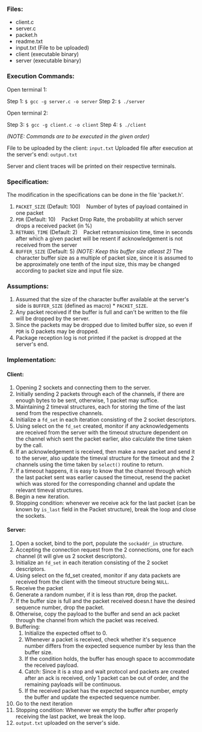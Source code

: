 
### Files:

* client.c
* server.c
* packet.h
* readme.txt
* input.txt (File to be uploaded)
* client (executable binary)
* server (executable binary)

### Execution Commands:

Open terminal 1:

Step 1: `$ gcc -g server.c -o server`
Step 2: `$ ./server`

Open terminal 2:

Step 3: `$ gcc -g client.c -o client`
Step 4: `$ ./client`

_(NOTE: Commands are to be executed in the given order)_

File to be uploaded by the client: `input.txt`
Uploaded file after execution at the server's end: `output.txt`

Server and client traces will be printed on their respective terminals.

### Specification:  			

The modification in the specifications can be done in the file 'packet.h'.

1. `PACKET_SIZE` (Default: 100)
   Number of bytes of payload contained in one packet 		
2. `PDR` (Default: 10)
   Packet Drop Rate, the probability at which server drops a received packet (in %)
3. `RETRANS_TIME` (Default: 2)
   Packet retransmission time, time in seconds after which a given packet will be resent if acknowledgement is not received from the server
4. `BUFFER_SIZE` (Default: 5) *(NOTE: Keep this buffer size atleast 2)*
   The character buffer size as a multiple of packet size, since it is assumed to be approximately one tenth of the input size, this may be changed according to packet size and input file size.
   
### Assumptions:

1. Assumed that the size of the character buffer available at the server's side is `BUFFER_SIZE` (defined as macro) * `PACKET_SIZE`.
2. Any packet received if the buffer is full and can't be written to the file will be dropped by the server.
3. Since the packets may be dropped due to limited buffer size, so even if `PDR` is 0 packets may be dropped.
4. Package reception log is not printed if the packet is dropped at the server's end.

### Implementation:

#### Client: 
1. Opening 2 sockets and connecting them to the server.
2. Initially sending 2 packets through each of the channels, if there are enough bytes to be sent, otherwise, 1 packet may suffice.
3. Maintaining 2 timeval structures, each for storing the time of the last send from the respective channels.
4. Initialize a `fd_set` in each iteration consisting of the 2 socket descriptors.
5. Using select on the `fd_set` created, monitor if any acknowledgements are received from the server with the timeout structure dependent on the channel which sent the packet earlier, also calculate the time taken by the call.
6. If an acknowledgement is received, then make a new packet and send it to the server, also update the timeval structure for the timeout and the 2 channels using the time taken by `select()` routine to return.
7. If a timeout happens, it is easy to know that the channel through which the last packet sent was earlier caused the timeout, resend the packet which was stored for the corresponding channel and update the relevant timeval structures.
8. Begin a new iteration.
9. Stopping condition: whenever we receive ack for the last packet (can be known by `is_last` field in the Packet structure), break the loop and close the sockets.

#### Server:
1. Open a socket, bind to the port, populate the `sockaddr_in` structure.
2. Accepting the connection request from the 2 connections, one for each channel (it will give us 2 socket descriptors).
3. Initialize an `fd_set` in each iteration consisting of the 2 socket descriptors.
4. Using select on the fd_set created, monitor if any data packets are received from the client with the timeout structure being `NULL`.
5. Receive the packet 
6. Generate a random number, if it is less than `PDR`, drop the packet.
7. If the buffer size is full and the packet received doesn.t have the desired sequence number, drop the packet.
8. Otherwise, copy the payload to the buffer and send an ack packet through the channel from which the packet was received.
6. Buffering: 
    1. Initialize the expected offset to 0.
    2. Whenever a packet is received, check whether it's sequence number differs from the expected sequence number by less than the buffer size.
    3. If the condition holds, the buffer has enough space to accommodate the received payload.
    4. Catch: Since it is a stop and wait protocol and packets are created after an ack is received, only 1 packet can be out of order, and the remaining payloads will be continuous.
    5. If the received packet has the expected sequence number, empty the buffer and update the expected sequence number.
7. Go to the next iteration
8. Stopping condition: Whenever we empty the buffer after properly receiving the last packet, we break the loop. 
9. `output.txt` uploaded on the server's side.
